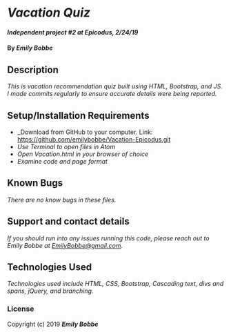 # _Vacation Quiz_

#### _Independent project #2 at Epicodus, 2/24/19_

#### By _**Emily Bobbe**_

## Description

_This is vacation recommendation quiz built using HTML, Bootstrap, and JS. I made commits regularly to ensure accurate details were being reported._

## Setup/Installation Requirements

* _Download from GitHub to your computer. Link: https://github.com/emilybobbe/Vacation-Epicodus.git
* _Use Terminal to open files in Atom_
* _Open Vacation.html in your browser of choice_
* _Examine code and page format_

## Known Bugs

_There are no know bugs in these files._

## Support and contact details

_If you should run into any issues running this code, please reach out to Emily Bobbe at EmilyBobbe@gmail.com._

## Technologies Used

_Technologies used include HTML, CSS, Bootstrap, Cascading text, divs and spans, jQuery, and branching._

### License

Copyright (c) 2019 **_Emily Bobbe_**
